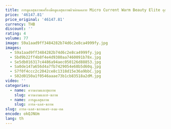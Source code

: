 ```yaml
---
title: การดูแลสุขภาพเครื่องมือดูแลสุขภาพผิวผ่อนคลาย Micro Current Warm Beauty Elite อุณหภูมิทางกายภาพฟิตเนสซ่อม
price: '46147.81'
price_original: '46147.81'
currency: THB
discount: ''
rating: 4
volume: 77
image: S9a1aad9ff3484282b74d6c2e8ca4999fy.jpg
images:
  - S9a1aad9ff3484282b74d6c2e8ca4999fy.jpg
  - Sbd9b22ff4b8f4e4d9380aa7460091b78x.jpg
  - Se5db016317c4486a94aec050126d88853.jpg
  - Sa0de147a656d4a7fb7429054e68b5d60q.jpg
  - S7f0f4ccc2c2042ce8c1318d15e36a9bbC.jpg
  - S02d0150a1f0546aaae73b1cb83518a2dM.jpg
video: ''
categories:
  - name: ความงามและสุขภาพ
    slug: ความงามและส-ขภาพ
  - name: การดูแลสุขภาพ
    slug: การด-แลส-ขภาพ
slug: การด-แลส-ขภาพเคร-องม-อด
encode: okQJNUm
lang: th
---
```

  